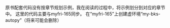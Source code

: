 原书配套代码没有按章节规划示例，我在阅读的过程中，将示例划分到对应的章节中。
这里的代码主要与myfri-165同步。
在“myfri-165”上创建虚环境“my-bks-autopy”（将来可能会删除）
